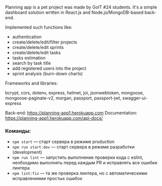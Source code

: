 Planning app is a pet project was made by GoIT #24 students. It's a simple
dashboard solution written in React.js and Node.js/MongoDB-based back-end.

Implemented such functions like:

- authentication
- create/delete/edit/filter projects
- create/delete/edit sprints
- create/delete/edit tasks
- tasks estimation
- search by task title
- add registered users into the project
- sprint analysis (burn-down charts)

Frameworks and libraries:

bcrypt, cors, dotenv, express, helmet, joi, jsonwebtoken, mongoose,
mongoose-paginate-v2, morgan, passport, passport-jwt, swagger-ui-express

Back-end: https://planning-app1.herokuapp.com 
Documentation: https://planning-app1.herokuapp.com/api-docs/

### Команды:

- `npm start` &mdash; старт сервера в режиме production
- `npm run start:dev` &mdash; старт сервера в режиме разработки (development)
- `npm run lint` &mdash; запустить выполнение проверки кода с eslint, необходимо
  выполнять перед каждым PR и исправлять все ошибки линтера
- `npm lint:fix` &mdash; та же проверка линтера, но с автоматическими
  исправлениями простых ошибок
